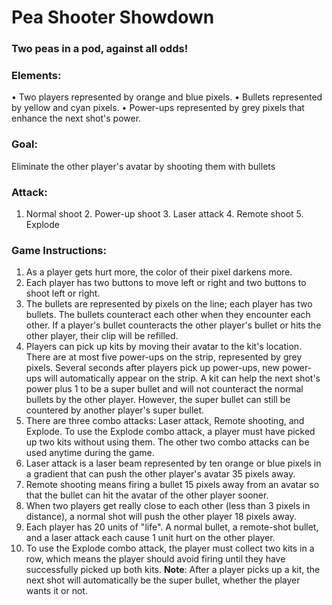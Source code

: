 # Pea Shooter Showdown

### Two peas in a pod, against all odds!


### Elements:
•	Two players represented by orange and blue pixels.
•	Bullets represented by yellow and cyan pixels.
•	Power-ups represented by grey pixels that enhance the next shot's power.
### Goal:
Eliminate the other player's avatar by shooting them with bullets
### Attack:
1. Normal shoot 2. Power-up shoot 3. Laser attack 4. Remote shoot 5. Explode
### Game Instructions: 

1. As a player gets hurt more, the color of their pixel darkens more. 
2. Each player has two buttons to move left or right and two buttons to shoot left or right. 
3. The bullets are represented by pixels on the line; each player has two bullets. The bullets counteract each other when they encounter each other. If a player's bullet counteracts the other player's bullet or hits the other player, their clip will be refilled. 
4. Players can pick up kits by moving their avatar to the kit's location. There are at most five power-ups on the strip, represented by grey pixels. Several seconds after players pick up power-ups, new power-ups will automatically appear on the strip. A kit can help the next shot's power plus 1 to be a super bullet and will not counteract the normal bullets by the other player. However, the super bullet can still be countered by another player's super bullet. 
5. There are three combo attacks: Laser attack, Remote shooting, and Explode. To use the Explode combo attack, a player must have picked up two kits without using them. The other two combo attacks can be used anytime during the game.
6. Laser attack is a laser beam represented by ten orange or blue pixels in a gradient that can push the other player's avatar 35 pixels away. 
7. Remote shooting means firing a bullet 15 pixels away from an avatar so that the bullet can hit the avatar of the other player sooner. 
8. When two players get really close to each other (less than 3 pixels in distance), a normal shot will push the other player 18 pixels away. 
9. Each player has 20 units of "life". A normal bullet, a remote-shot bullet, and a laser attack each cause 1 unit hurt on the other player. 
10. To use the Explode combo attack, the player must collect two kits in a row, which means the player should avoid firing until they have successfully picked up both kits.
**Note**: After a player picks up a kit, the next shot will automatically be the super bullet, whether the player wants it or not.

